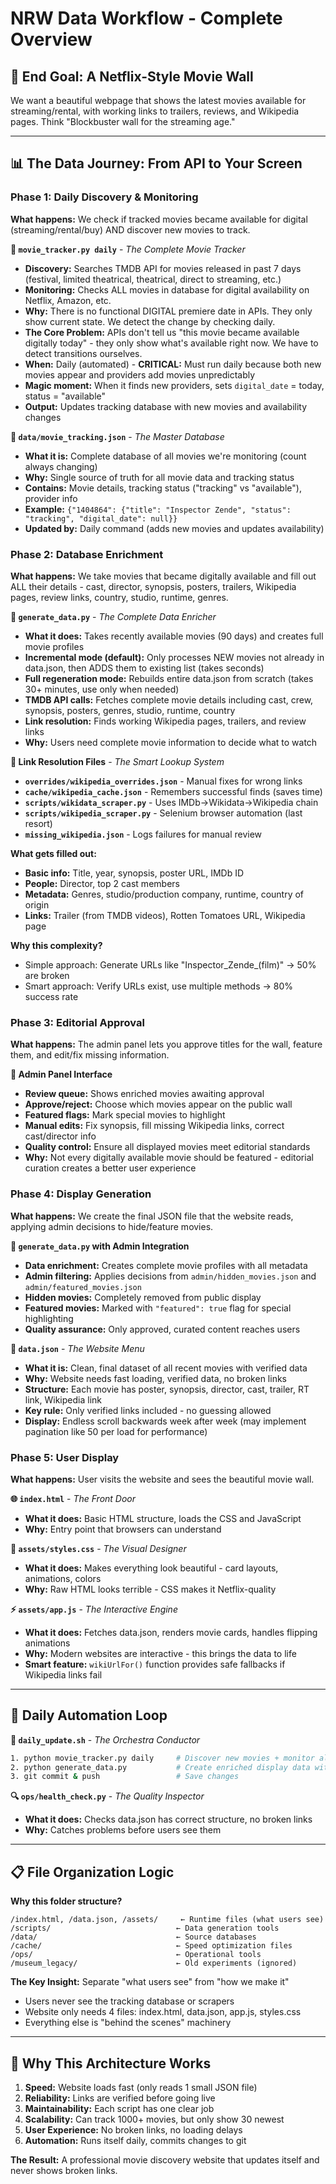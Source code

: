 # **NRW Data Workflow - Complete Overview**

## **🎯 End Goal: A Netflix-Style Movie Wall**
We want a beautiful webpage that shows the latest movies available for streaming/rental, with working links to trailers, reviews, and Wikipedia pages. Think "Blockbuster wall for the streaming age."

---

## **📊 The Data Journey: From API to Your Screen**

### **Phase 1: Daily Discovery & Monitoring**
**What happens:** We check if tracked movies became available for digital (streaming/rental/buy) AND discover new movies to track.

**🔧 `movie_tracker.py daily`** - *The Complete Movie Tracker*
- **Discovery:** Searches TMDB API for movies released in past 7 days (festival, limited theatrical, theatrical, direct to streaming, etc.)
- **Monitoring:** Checks ALL movies in database for digital availability on Netflix, Amazon, etc.
- **Why:** There is no functional DIGITAL premiere date in APIs. They only show current state. We detect the change by checking daily.
- **The Core Problem:** APIs don't tell us "this movie became available digitally today" - they only show what's available right now. We have to detect transitions ourselves.
- **When:** Daily (automated) - **CRITICAL:** Must run daily because both new movies appear and providers add movies unpredictably
- **Magic moment:** When it finds new providers, sets `digital_date` = today, status = "available"
- **Output:** Updates tracking database with new movies and availability changes

**📄 `data/movie_tracking.json`** - *The Master Database* 
- **What it is:** Complete database of all movies we're monitoring (count always changing)
- **Why:** Single source of truth for all movie data and tracking status  
- **Contains:** Movie details, tracking status ("tracking" vs "available"), provider info
- **Example:** `{"1404864": {"title": "Inspector Zende", "status": "tracking", "digital_date": null}}`
- **Updated by:** Daily command (adds new movies and updates availability)

### **Phase 2: Database Enrichment**
**What happens:** We take movies that became digitally available and fill out ALL their details - cast, director, synopsis, posters, trailers, Wikipedia pages, review links, country, studio, runtime, genres.

**🔧 `generate_data.py`** - *The Complete Data Enricher*
- **What it does:** Takes recently available movies (90 days) and creates full movie profiles
- **Incremental mode (default):** Only processes NEW movies not already in data.json, then ADDS them to existing list (takes seconds)
- **Full regeneration mode:** Rebuilds entire data.json from scratch (takes 30+ minutes, use only when needed)
- **TMDB API calls:** Fetches complete movie details including cast, crew, synopsis, posters, genres, studio, runtime, country
- **Link resolution:** Finds working Wikipedia pages, trailers, and review links
- **Why:** Users need complete movie information to decide what to watch

**📂 Link Resolution Files** - *The Smart Lookup System*
- **`overrides/wikipedia_overrides.json`** - Manual fixes for wrong links
- **`cache/wikipedia_cache.json`** - Remembers successful finds (saves time)
- **`scripts/wikidata_scraper.py`** - Uses IMDb→Wikidata→Wikipedia chain
- **`scripts/wikipedia_scraper.py`** - Selenium browser automation (last resort)
- **`missing_wikipedia.json`** - Logs failures for manual review

**What gets filled out:**
- **Basic info:** Title, year, synopsis, poster URL, IMDb ID
- **People:** Director, top 2 cast members
- **Metadata:** Genres, studio/production company, runtime, country of origin
- **Links:** Trailer (from TMDB videos), Rotten Tomatoes URL, Wikipedia page

**Why this complexity?** 
- Simple approach: Generate URLs like "Inspector_Zende_(film)" → 50% are broken
- Smart approach: Verify URLs exist, use multiple methods → 80% success rate

### **Phase 3: Editorial Approval**
**What happens:** The admin panel lets you approve titles for the wall, feature them, and edit/fix missing information.

**🔧 Admin Panel Interface**
- **Review queue:** Shows enriched movies awaiting approval
- **Approve/reject:** Choose which movies appear on the public wall
- **Featured flags:** Mark special movies to highlight
- **Manual edits:** Fix synopsis, fill missing Wikipedia links, correct cast/director info
- **Quality control:** Ensure all displayed movies meet editorial standards
- **Why:** Not every digitally available movie should be featured - editorial curation creates a better user experience

### **Phase 4: Display Generation**  
**What happens:** We create the final JSON file that the website reads, applying admin decisions to hide/feature movies.

**🔧 `generate_data.py` with Admin Integration**
- **Data enrichment:** Creates complete movie profiles with all metadata
- **Admin filtering:** Applies decisions from `admin/hidden_movies.json` and `admin/featured_movies.json`  
- **Hidden movies:** Completely removed from public display
- **Featured movies:** Marked with `"featured": true` flag for special highlighting
- **Quality assurance:** Only approved, curated content reaches users

**📄 `data.json`** - *The Website Menu*
- **What it is:** Clean, final dataset of all recent movies with verified data
- **Why:** Website needs fast loading, verified data, no broken links
- **Structure:** Each movie has poster, synopsis, director, cast, trailer, RT link, Wikipedia link
- **Key rule:** Only verified links included - no guessing allowed
- **Display:** Endless scroll backwards week after week (may implement pagination like 50 per load for performance)

### **Phase 5: User Display**
**What happens:** User visits the website and sees the beautiful movie wall.

**🌐 `index.html`** - *The Front Door*
- **What it does:** Basic HTML structure, loads the CSS and JavaScript
- **Why:** Entry point that browsers can understand

**🎨 `assets/styles.css`** - *The Visual Designer*
- **What it does:** Makes everything look beautiful - card layouts, animations, colors
- **Why:** Raw HTML looks terrible - CSS makes it Netflix-quality

**⚡ `assets/app.js`** - *The Interactive Engine*
- **What it does:** Fetches data.json, renders movie cards, handles flipping animations
- **Why:** Modern websites are interactive - this brings the data to life
- **Smart feature:** `wikiUrlFor()` function provides safe fallbacks if Wikipedia links fail

---

## **🔄 Daily Automation Loop**

**🔧 `daily_update.sh`** - *The Orchestra Conductor*
```bash
1. python movie_tracker.py daily     # Discover new movies + monitor all existing for availability changes
2. python generate_data.py           # Create enriched display data with links
3. git commit & push                 # Save changes
```

**🔍 `ops/health_check.py`** - *The Quality Inspector*
- **What it does:** Checks data.json has correct structure, no broken links
- **Why:** Catches problems before users see them

---

## **📋 File Organization Logic**

**Why this folder structure?**
```
/index.html, /data.json, /assets/     ← Runtime files (what users see)
/scripts/                            ← Data generation tools
/data/                               ← Source databases  
/cache/                              ← Speed optimization files
/ops/                                ← Operational tools
/museum_legacy/                      ← Old experiments (ignored)
```

**The Key Insight:** Separate "what users see" from "how we make it"
- Users never see the tracking database or scrapers
- Website only needs 4 files: index.html, data.json, app.js, styles.css
- Everything else is "behind the scenes" machinery

---

## **🎯 Why This Architecture Works**

1. **Speed:** Website loads fast (only reads 1 small JSON file)
2. **Reliability:** Links are verified before going live
3. **Maintainability:** Each script has one clear job
4. **Scalability:** Can track 1000+ movies, but only show 30 newest
5. **User Experience:** No broken links, no loading delays
6. **Automation:** Runs itself daily, commits changes to git

**The Result:** A professional movie discovery website that updates itself and never shows broken links.